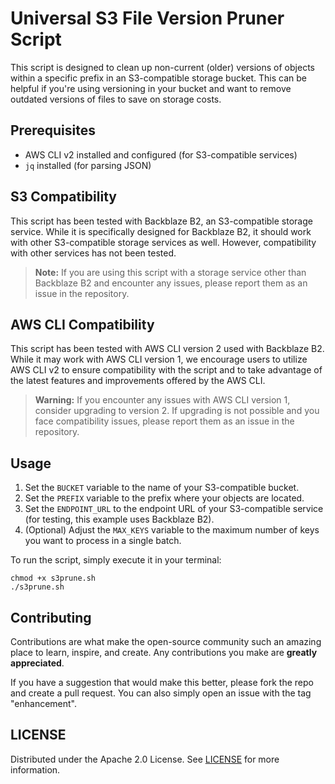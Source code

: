 # Universal S3 File Version Pruner Script

This script is designed to clean up non-current (older) versions of objects within a specific prefix in an S3-compatible storage bucket. This can be helpful if you're using versioning in your bucket and want to remove outdated versions of files to save on storage costs.

## Prerequisites

- AWS CLI v2 installed and configured (for S3-compatible services)
- `jq` installed (for parsing JSON)

## S3 Compatibility

This script has been tested with Backblaze B2, an S3-compatible storage service. While it is specifically designed for Backblaze B2, it should work with other S3-compatible storage services as well. However, compatibility with other services has not been tested.

> **Note:** If you are using this script with a storage service other than Backblaze B2 and encounter any issues, please report them as an issue in the repository.

## AWS CLI Compatibility

This script has been tested with AWS CLI version 2 used with Backblaze B2. While it may work with AWS CLI version 1, we encourage users to utilize AWS CLI v2 to ensure compatibility with the script and to take advantage of the latest features and improvements offered by the AWS CLI.

> **Warning:** If you encounter any issues with AWS CLI version 1, consider upgrading to version 2. If upgrading is not possible and you face compatibility issues, please report them as an issue in the repository.

## Usage

1. Set the `BUCKET` variable to the name of your S3-compatible bucket.
2. Set the `PREFIX` variable to the prefix where your objects are located.
3. Set the `ENDPOINT_URL` to the endpoint URL of your S3-compatible service (for testing, this example uses Backblaze B2).
4. (Optional) Adjust the `MAX_KEYS` variable to the maximum number of keys you want to process in a single batch.

To run the script, simply execute it in your terminal:

```shell
chmod +x s3prune.sh
./s3prune.sh
```

## Contributing

Contributions are what make the open-source community such an amazing place to learn, inspire, and create. Any contributions you make are **greatly appreciated**.

If you have a suggestion that would make this better, please fork the repo and create a pull request. You can also simply open an issue with the tag "enhancement".

## LICENSE

Distributed under the Apache 2.0 License. See [LICENSE](LICENSE) for more information.

